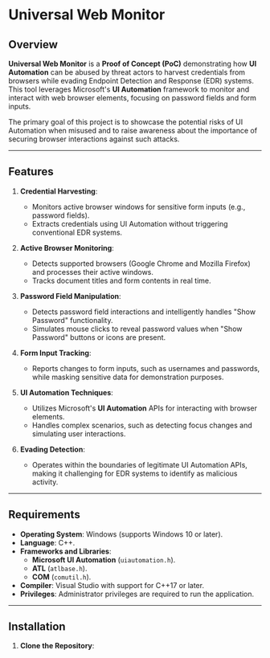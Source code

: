 # Universal Web Monitor

## Overview
**Universal Web Monitor** is a **Proof of Concept (PoC)** demonstrating how **UI Automation** can be abused by threat actors to harvest credentials from browsers while evading Endpoint Detection and Response (EDR) systems. This tool leverages Microsoft's **UI Automation** framework to monitor and interact with web browser elements, focusing on password fields and form inputs.

The primary goal of this project is to showcase the potential risks of UI Automation when misused and to raise awareness about the importance of securing browser interactions against such attacks.

---

## Features
1. **Credential Harvesting**:
   - Monitors active browser windows for sensitive form inputs (e.g., password fields).
   - Extracts credentials using UI Automation without triggering conventional EDR systems.

2. **Active Browser Monitoring**:
   - Detects supported browsers (Google Chrome and Mozilla Firefox) and processes their active windows.
   - Tracks document titles and form contents in real time.

3. **Password Field Manipulation**:
   - Detects password field interactions and intelligently handles "Show Password" functionality.
   - Simulates mouse clicks to reveal password values when "Show Password" buttons or icons are present.

4. **Form Input Tracking**:
   - Reports changes to form inputs, such as usernames and passwords, while masking sensitive data for demonstration purposes.

5. **UI Automation Techniques**:
   - Utilizes Microsoft's **UI Automation** APIs for interacting with browser elements.
   - Handles complex scenarios, such as detecting focus changes and simulating user interactions.

6. **Evading Detection**:
   - Operates within the boundaries of legitimate UI Automation APIs, making it challenging for EDR systems to identify as malicious activity.

---

## Requirements
- **Operating System**: Windows (supports Windows 10 or later).
- **Language**: C++.
- **Frameworks and Libraries**:
  - **Microsoft UI Automation** (`uiautomation.h`).
  - **ATL** (`atlbase.h`).
  - **COM** (`comutil.h`).
- **Compiler**: Visual Studio with support for C++17 or later.
- **Privileges**: Administrator privileges are required to run the application.

---

## Installation
1. **Clone the Repository**:
